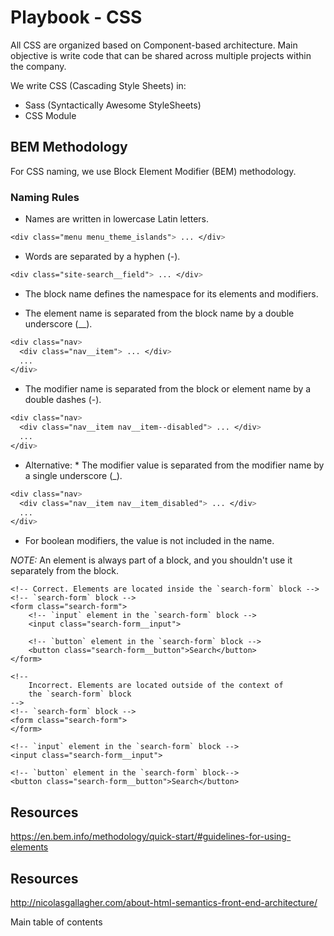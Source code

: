 # Playbook - CSS

All CSS are organized based on Component-based architecture. Main objective is write code that can be shared across multiple projects within the company.

We write CSS (Cascading Style Sheets) in:
- Sass (Syntactically Awesome StyleSheets)
- CSS Module

## BEM Methodology

For CSS naming, we use Block Element Modifier (BEM) methodology.

### Naming Rules

- Names are written in lowercase Latin letters.
```css
<div class="menu menu_theme_islands"> ... </div>
```

- Words are separated by a hyphen (-).
```css
<div class="site-search__field"> ... </div>
```
- The block name defines the namespace for its elements and modifiers.

- The element name is separated from the block name by a double underscore (__).
```css
<div class="nav>
  <div class="nav__item"> ... </div>
  ...
</div>
```

- The modifier name is separated from the block or element name by a double dashes (-).
```css
<div class="nav>
  <div class="nav__item nav__item--disabled"> ... </div>
  ...
</div>
```
* Alternative: * The modifier value is separated from the modifier name by a single underscore (_).
```css
<div class="nav>
  <div class="nav__item nav__item_disabled"> ... </div>
  ...
</div>
```

- For boolean modifiers, the value is not included in the name.

*NOTE:*
An element is always part of a block, and you shouldn't use it separately from the block.

```
<!-- Correct. Elements are located inside the `search-form` block -->
<!-- `search-form` block -->
<form class="search-form">
    <!-- `input` element in the `search-form` block -->
    <input class="search-form__input">

    <!-- `button` element in the `search-form` block -->
    <button class="search-form__button">Search</button>
</form>

<!--
    Incorrect. Elements are located outside of the context of
    the `search-form` block
-->
<!-- `search-form` block -->
<form class="search-form">
</form>

<!-- `input` element in the `search-form` block -->
<input class="search-form__input">

<!-- `button` element in the `search-form` block-->
<button class="search-form__button">Search</button>
```




## Resources

https://en.bem.info/methodology/quick-start/#guidelines-for-using-elements


## Resources

http://nicolasgallagher.com/about-html-semantics-front-end-architecture/


Main table of contents

